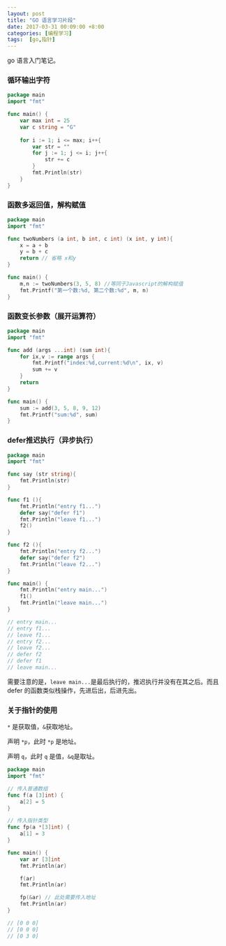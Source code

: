 ```yaml
---
layout: post
title: "GO 语言学习片段"
date: 2017-03-31 00:09:00 +8:00
categories: [编程学习]
tags:  [go,指针]
---
```


go 语言入门笔记。

### 循环输出字符

```go
package main
import "fmt"

func main() {
    var max int = 25
    var c string = "G"
    
    for i := 1; i <= max; i++{
        var str = ""
        for j := 1; j <= i; j++{
            str += c
        }
        fmt.Println(str)
    }
}
```

### 函数多返回值，解构赋值

```go
package main
import "fmt"

func twoNumbers (a int, b int, c int) (x int, y int){
    x = a + b
    y = b + c
    return // 省略 x和y
}

func main() {
    m,n := twoNumbers(3, 5, 8) //等同于Javascript的解构赋值
    fmt.Printf("第一个数:%d, 第二个数:%d", m, n)
}
```

### 函数变长参数（展开运算符）

```go
package main
import "fmt"

func add (args ...int) (sum int){
    for ix,v := range args {
        fmt.Printf("index:%d,current:%d\n", ix, v)
        sum += v
    }
    return
}

func main() {
    sum := add(3, 5, 8, 9, 12)
    fmt.Printf("sum:%d", sum)
}
```

### defer推迟执行（异步执行）

```go
package main
import "fmt"

func say (str string){
    fmt.Println(str)
}

func f1 (){
    fmt.Println("entry f1...")
    defer say("defer f1")
    fmt.Println("leave f1...")
    f2()
}

func f2 (){
    fmt.Println("entry f2...")
    defer say("defer f2")
    fmt.Println("leave f2...")
}

func main() {
    fmt.Println("entry main...")
    f1()
    fmt.Println("leave main...")
}

// entry main...
// entry f1...
// leave f1...
// entry f2...
// leave f2...
// defer f2
// defer f1
// leave main...
```

需要注意的是，`leave main...`是最后执行的，推迟执行并没有在其之后。而且 defer 的函数类似栈操作，先进后出，后进先出。

### 关于指针的使用

`*` 是获取值，`&`获取地址。

声明 `*p`，此时 `*p` 是地址。

声明 `q`，此时 `q` 是值，`&q`是取址。

```go
package main
import "fmt"

// 传入普通数组
func f(a [3]int) { 
    a[2] = 5
}

// 传入指针类型
func fp(a *[3]int) { 
    a[1] = 3
}

func main() {
    var ar [3]int
    fmt.Println(ar)

    f(ar)
    fmt.Println(ar)

    fp(&ar) // 此处需要传入地址
    fmt.Println(ar)
}

// [0 0 0]
// [0 0 0]
// [0 3 0]
```
